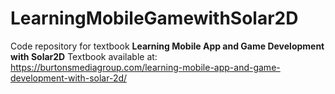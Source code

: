 # LearningMobileGamewithSolar2D
Code repository for textbook <b>Learning Mobile App and Game Development with Solar2D</b>
Textbook available at:
https://burtonsmediagroup.com/learning-mobile-app-and-game-development-with-solar-2d/

